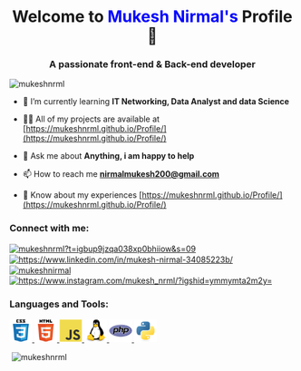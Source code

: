 <h1 align="center">Welcome to <span style="color: blue;">Mukesh Nirmal's </span>Profile 👋</h1>
<h3 align="center">A passionate front-end & Back-end developer</h3>

<p align="left"> <img src="https://komarev.com/ghpvc/?username=mukeshnrml&label=Profile%20views&color=0e75b6&style=flat" alt="mukeshnrml" /> </p>

- 🌱 I’m currently learning **IT Networking, Data Analyst and data Science**

- 👨‍💻 All of my projects are available at [https://mukeshnrml.github.io/Profile/](https://mukeshnrml.github.io/Profile/)

- 💬 Ask me about **Anything, i am happy to help**

- 📫 How to reach me **nirmalmukesh200@gmail.com**

- 📄 Know about my experiences [https://mukeshnrml.github.io/Profile/](https://mukeshnrml.github.io/Profile/)

<h3 align="left">Connect with me:</h3>
<p align="left">
<a href="https://twitter.com/mukeshnrml?t=igbup9jzqa038xp0bhiiow&s=09" target="blank"><img align="center" src="https://raw.githubusercontent.com/rahuldkjain/github-profile-readme-generator/master/src/images/icons/Social/twitter.svg" alt="mukeshnrml?t=igbup9jzqa038xp0bhiiow&s=09" height="30" width="40" /></a>
<a href="https://linkedin.com/in/https://www.linkedin.com/in/mukesh-nirmal-34085223b/" target="blank"><img align="center" src="https://raw.githubusercontent.com/rahuldkjain/github-profile-readme-generator/master/src/images/icons/Social/linked-in-alt.svg" alt="https://www.linkedin.com/in/mukesh-nirmal-34085223b/" height="30" width="40" /></a>
<a href="https://fb.com/mukeshnirmal" target="blank"><img align="center" src="https://raw.githubusercontent.com/rahuldkjain/github-profile-readme-generator/master/src/images/icons/Social/facebook.svg" alt="mukeshnirmal" height="30" width="40" /></a>
<a href="https://instagram.com/https://www.instagram.com/mukesh_nrml/?igshid=ymmymta2m2y=" target="blank"><img align="center" src="https://raw.githubusercontent.com/rahuldkjain/github-profile-readme-generator/master/src/images/icons/Social/instagram.svg" alt="https://www.instagram.com/mukesh_nrml/?igshid=ymmymta2m2y=" height="30" width="40" /></a>
</p>

<h3 align="left">Languages and Tools:</h3>
<p align="left"> <a href="https://www.w3schools.com/css/" target="_blank" rel="noreferrer"> <img src="https://raw.githubusercontent.com/devicons/devicon/master/icons/css3/css3-original-wordmark.svg" alt="css3" width="40" height="40"/> </a> <a href="https://www.w3.org/html/" target="_blank" rel="noreferrer"> <img src="https://raw.githubusercontent.com/devicons/devicon/master/icons/html5/html5-original-wordmark.svg" alt="html5" width="40" height="40"/> </a> <a href="https://developer.mozilla.org/en-US/docs/Web/JavaScript" target="_blank" rel="noreferrer"> <img src="https://raw.githubusercontent.com/devicons/devicon/master/icons/javascript/javascript-original.svg" alt="javascript" width="40" height="40"/> </a> <a href="https://www.linux.org/" target="_blank" rel="noreferrer"> <img src="https://raw.githubusercontent.com/devicons/devicon/master/icons/linux/linux-original.svg" alt="linux" width="40" height="40"/> </a> <a href="https://www.php.net" target="_blank" rel="noreferrer"> <img src="https://raw.githubusercontent.com/devicons/devicon/master/icons/php/php-original.svg" alt="php" width="40" height="40"/> </a> <a href="https://www.python.org" target="_blank" rel="noreferrer"> <img src="https://raw.githubusercontent.com/devicons/devicon/master/icons/python/python-original.svg" alt="python" width="40" height="40"/> </a> </p>

<p>&nbsp;<img align="center" src="https://github-readme-stats.vercel.app/api?username=mukeshnrml&show_icons=true&locale=en" alt="mukeshnrml" /></p>
